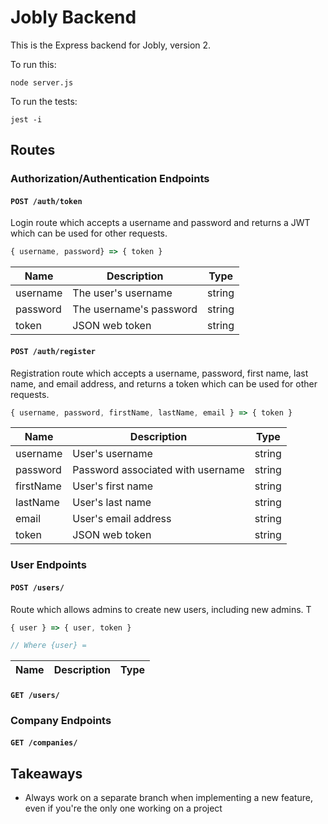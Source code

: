 # Jobly Backend

This is the Express backend for Jobly, version 2.

To run this:

    node server.js
    
To run the tests:

    jest -i

## Routes

### Authorization/Authentication Endpoints

#### **`POST /auth/token`**

Login route which accepts a username and password and returns a JWT which can be used for other requests.

```JavaScript
{ username, password} => { token }
```

| Name | Description | Type |
| - | - | - |
| username | The user's username | string |
| password | The username's password | string |
| token | JSON web token | string |

#### **`POST /auth/register`**

Registration route which accepts a username, password, first name, last name, and email address, and returns a token which can be used for other requests.

```JavaScript
{ username, password, firstName, lastName, email } => { token }
```

| Name | Description | Type |
| - | - | - |
| username | User's username | string |
| password | Password associated with username | string |
| firstName | User's first name | string |
| lastName | User's last name | string |
| email | User's email address | string |
| token | JSON web token | string |

### User Endpoints

#### **`POST /users/`**

Route which allows admins to create new users, including new admins.  T

```JavaScript
{ user } => { user, token }

// Where {user} = 
```

| Name | Description | Type |
| - | - | - |


#### `GET /users/`

### Company Endpoints

#### `GET /companies/`

## Takeaways

- Always work on a separate branch when implementing a new feature, even if you're the only one working on a project

